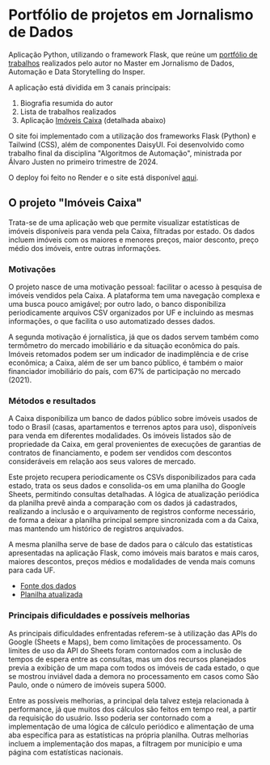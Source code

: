 # Portfólio de projetos em Jornalismo de Dados

Aplicação Python, utilizando o framework Flask, que reúne um [portfólio de trabalhos](https://fehla-data.onrender.com/) realizados pelo autor no Master em Jornalismo de Dados, Automação e Data Storytelling do Insper.

A aplicação está dividida em 3 canais principais:

1. Biografia resumida do autor
2. Lista de trabalhos realizados
3. Aplicação [Imóveis Caixa](https://fehla-data.onrender.com/imoveis) (detalhada abaixo)

O site foi implementado com a utilização dos frameworks Flask (Python) e Tailwind (CSS), além de componentes DaisyUI. Foi desenvolvido como trabalho final da disciplina "Algoritmos de Automação", ministrada por Álvaro Justen no primeiro trimestre de 2024.

O deploy foi feito no Render e o site está disponível [aqui](https://fehla-data.onrender.com/).

## O projeto "Imóveis Caixa"

Trata-se de uma aplicação web que permite visualizar estatísticas de imóveis disponíveis para venda pela Caixa, filtradas por estado. Os dados incluem imóveis com os maiores e menores preços, maior desconto, preço médio dos imóveis, entre outras informações.

### Motivações

O projeto nasce de uma motivação pessoal: facilitar o acesso à pesquisa de imóveis vendidos pela Caixa. A plataforma tem uma navegação complexa e uma busca pouco amigável; por outro lado, o banco disponibiliza periodicamente arquivos CSV organizados por UF e incluindo as mesmas informações, o que facilita o uso automatizado desses dados.

A segunda motivação é jornalística, já que os dados servem também como termômetro do mercado imobiliário e da situação econômica do país. Imóveis retomados podem ser um indicador de inadimplência e de crise econômica; a Caixa, além de ser um banco público, é também o maior financiador imobiliário do país, com 67% de participação no mercado (2021).

### Métodos e resultados

A Caixa disponibiliza um banco de dados público sobre imóveis usados de todo o Brasil (casas, apartamentos e terrenos aptos para uso), disponíveis para venda em diferentes modalidades. Os imóveis listados são de propriedade da Caixa, em geral provenientes de execuções de garantias de contratos de financiamento, e podem ser vendidos com descontos consideráveis em relação aos seus valores de mercado.

Este projeto recupera periodicamente os CSVs disponibilizados para cada estado, trata os seus dados e consolida-os em uma planilha do Google Sheets, permitindo consultas detalhadas. A lógica de atualização periódica da planilha prevê ainda a comparação com os dados já cadastrados, realizando a inclusão e o arquivamento de registros conforme necessário, de forma a deixar a planilha principal sempre sincronizada com a da Caixa, mas mantendo um histórico de registros arquivados. 

A mesma planilha serve de base de dados para o cálculo das estatísticas apresentadas na aplicação Flask, como imóveis mais baratos e mais caros, maiores descontos, preços médios e modalidades de venda mais comuns para cada UF.

- [Fonte dos dados](https://venda-imoveis.caixa.gov.br/sistema/download-lista.asp)
- [Planilha atualizada](https://docs.google.com/spreadsheets/d/1GC_cPnLsJ2W5Jvv1aMmT46rFHbZbfaAqusq4fdz1B5Y/edit?usp=sharing)

### Principais dificuldades e possíveis melhorias

As principais dificuldades enfrentadas referem-se à utilização das APIs do Google (Sheets e Maps), bem como limitações de processamento. Os limites de uso da API do Sheets foram contornados com a inclusão de tempos de espera entre as consultas, mas um dos recursos planejados previa a exibição de um mapa com todos os imóveis de cada estado, o que se mostrou inviável dada a demora no processamento em casos como São Paulo, onde o número de imóveis supera 5000. 

Entre as possíveis melhorias, a principal dela talvez esteja relacionada à performance, já que muitos dos cálculos são feitos em tempo real, a partir da requisição do usuário. Isso poderia ser contornado com a implementação de uma lógica de cálculo periódico e alimentação de uma aba específica para as estatísticas na própria planilha. Outras melhorias incluem a implementação dos mapas, a filtragem por município e uma página com estatísticas nacionais.
